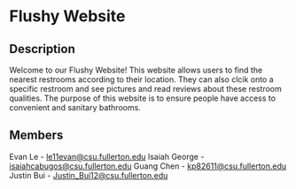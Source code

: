 # Flushy Website

## Description

Welcome to our Flushy Website! This website allows users to find the nearest restrooms according
to their location. They can also clcik onto a specific restroom and see pictures and read reviews
about these restroom qualities. The purpose of this website is to ensure people have access
to convenient and sanitary bathrooms.

## Members

Evan Le - le11evan@csu.fullerton.edu
Isaiah George - isaiahcabugos@csu.fullerton.edu
Guang Chen - kp82611@csu.fullerton.edu
Justin Bui - Justin_Bui12@csu.fullerton.edu
